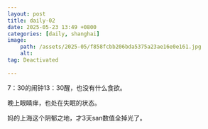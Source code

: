```yaml
---
layout: post
title: daily-02
date: 2025-05-23 13:49 +0800
categories: [daily, shanghai]
image: 
    path: /assets/2025-05/f858fcbb206bda5375a23ae16e0e161.jpg
    alt:  
tag: Deactivated
 
---
```


7：30的闹钟13：30醒，也没有什么食欲。

晚上眼睛痒，也处在失眠的状态。

妈的上海这个阴郁之地，才3天san数值全掉光了。



